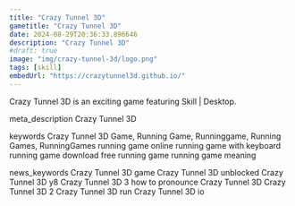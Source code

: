 ```yaml
---
title: "Crazy Tunnel 3D"
gametitle: "Crazy Tunnel 3D"
date: 2024-08-29T20:36:33.896646
description: "Crazy Tunnel 3D"
#draft: true
image: "img/crazy-tunnel-3d/logo.png"
tags: [skill]
embedUrl: "https://crazytunnel3d.github.io/"
---
```


Crazy Tunnel 3D is an exciting game featuring Skill | Desktop.

meta_description
Crazy Tunnel 3D


keywords
Crazy Tunnel 3D Game, Running Game, Runninggame, Running Games, RunningGames running game online running game with keyboard running game download free running game running game meaning


news_keywords
Crazy Tunnel 3D game Crazy Tunnel 3D unblocked Crazy Tunnel 3D y8 Crazy Tunnel 3D 3 how to pronounce Crazy Tunnel 3D Crazy Tunnel 3D 2 Crazy Tunnel 3D run Crazy Tunnel 3D io
